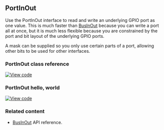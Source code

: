 ## PortInOut

Use the PortInOut interface to read and write an underlying GPIO port as one value. This is much faster than <a href="/docs/v5.7/reference/businout.html" target="_blank">BusInOut</a> because you can write a port all at once, but it is much less flexible because you are constrained by the port and bit layout of the underlying GPIO ports.

A mask can be supplied so you only use certain parts of a port, allowing other bits to be used for other interfaces.

### PortInOut class reference

[![View code](https://www.mbed.com/embed/?type=library)](http://os-doc-builder.test.mbed.com/docs/v5.7/mbed-os-api-doxy/classmbed_1_1_port_in_out.html)

### PortInOut hello, world

[![View code](https://www.mbed.com/embed/?url=https://os.mbed.com/users/mbed_official/code/PortInOut_HelloWorld/)](https://os.mbed.com/users/mbed_official/code/PortInOut_HelloWorld/file/018ca8a43b33/main.cpp)

### Related content

- <a href="/docs/v5.7/reference/businout.html" target="_blank">BusInOut</a> API reference.
